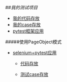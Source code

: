 ##_我的测试项目_

- [我的代码存放](/test_game/src)
- [我的case存放](/test_game/testing)
- [pytest框架应用](/test_Calculator)

#####使用PageObject模式
  - [selenium+pytest应用](/web_selenium_test)
    
    - [代码存放](/web_selenium_test/Page)
    
    - [测试case存放](/web_selenium_test/test_case)